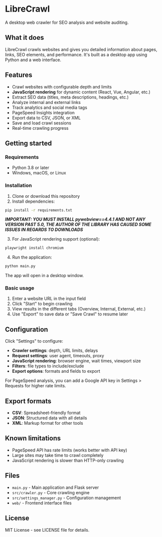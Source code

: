 # LibreCrawl

A desktop web crawler for SEO analysis and website auditing.

## What it does

LibreCrawl crawls websites and gives you detailed information about pages, links, SEO elements, and performance. It's built as a desktop app using Python and a web interface.

## Features

- Crawl websites with configurable depth and limits
- **JavaScript rendering** for dynamic content (React, Vue, Angular, etc.)
- Extract SEO data (titles, meta descriptions, headings, etc.)
- Analyze internal and external links
- Track analytics and social media tags
- PageSpeed Insights integration
- Export data to CSV, JSON, or XML
- Save and load crawl sessions
- Real-time crawling progress

## Getting started

### Requirements

- Python 3.8 or later
- Windows, macOS, or Linux

### Installation

1. Clone or download this repository
2. Install dependencies:
```bash
pip install -r requirements.txt
```
***IMPORTANT: YOU MUST INSTALL pywebview==4.4.1 AND NOT ANY VERSION PAST 5.0, THE AUTHOR OF THE LIBRARY HAS CAUSED SOME ISSUES IN REGARDS TO DOWNLOADS***

3. For JavaScript rendering support (optional):
```bash
playwright install chromium
```

4. Run the application:
```bash
python main.py
```

The app will open in a desktop window.

### Basic usage

1. Enter a website URL in the input field
2. Click "Start" to begin crawling
3. View results in the different tabs (Overview, Internal, External, etc.)
4. Use "Export" to save data or "Save Crawl" to resume later

## Configuration

Click "Settings" to configure:

- **Crawler settings**: depth, URL limits, delays
- **Request settings**: user agent, timeouts, proxy
- **JavaScript rendering**: browser engine, wait times, viewport size
- **Filters**: file types to include/exclude
- **Export options**: formats and fields to export

For PageSpeed analysis, you can add a Google API key in Settings > Requests for higher rate limits.

## Export formats

- **CSV**: Spreadsheet-friendly format
- **JSON**: Structured data with all details
- **XML**: Markup format for other tools

## Known limitations

- PageSpeed API has rate limits (works better with API key)
- Large sites may take time to crawl completely
- JavaScript rendering is slower than HTTP-only crawling

## Files

- `main.py` - Main application and Flask server
- `src/crawler.py` - Core crawling engine
- `src/settings_manager.py` - Configuration management
- `web/` - Frontend interface files

## License

MIT License - see LICENSE file for details.
